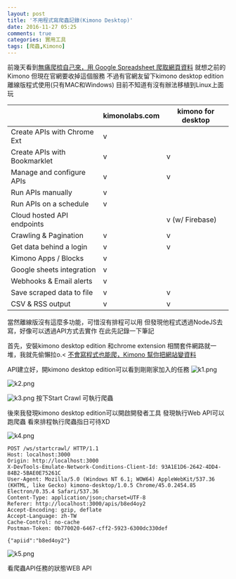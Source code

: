 ```yaml
---
layout: post
title: '不用程式寫爬蟲記錄(Kimono Desktop)'
date: 2016-11-27 05:25
comments: true
categories: 實用工具
tags: [爬蟲,Kimono]
---
```

前幾天看到[無痛爬梳自己來，用 Google Spreadsheet 爬取網頁資料](http://blog.infographics.tw/2016/11/google-spreadsheet-data-scraping/)
就想之前的Kimono
但現在官網要收掉這個服務
不過有官網友留下kimono desktop edition 離線版程式使用(只有MAC和Windows)
目前不知道有沒有辦法移植到Linux上面玩

|                              | kimonolabs.com           | kimono for desktop
------------------------------|---------------------------|----------------------
Create APIs with Chrome Ext		|v                          |
Create APIs with Bookmarklet	|	v                         |v
Manage and configure APIs		  |v                          |v
Run APIs manually		          |v                          |
Run APIs on a schedule        |v                          |
Cloud hosted API endpoints    |		                        |v (w/ Firebase)
Crawling & Pagination		      |v                          |v
Get data behind a login	      |	v                         |v
Kimono Apps / Blocks		      |v                          |
Google sheets integration     |v
Webhooks & Email alerts		    |v
Save scraped data to file	    |	v                        |v
CSV & RSS output		          |v                         | v

當然離線版沒有這麼多功能，可惜沒有排程可以用
但發現他程式透過NodeJS去寫，好像可以透過API方式去實作
在此先記錄一下筆記


<!--more-->


首先，安裝kimono desktop edition 和chrome extension
相關套件網路就一堆，我就先偷懶拉o.<
[不會寫程式也能爬，Kimono 幫你把網站變資料](http://blog.infographics.tw/2015/04/crawl-data-without-code-using-kimonolabs/)

API建立好，開kimono desktop edition可以看到剛剛家加入的任務
![k1.png](http://user-image.logdown.io/user/8284/blog/8171/post/1147900/4xl8wny7RwWp7WYxUY9l_k1.png)


![k2.png](http://user-image.logdown.io/user/8284/blog/8171/post/1147900/hJk274dUQWevRRnnZ50e_k2.png)


![k3.png](http://user-image.logdown.io/user/8284/blog/8171/post/1147900/yIHnKB00Ta6ZkdISSZ7V_k3.png)
按下Start Crawl 可執行爬蟲

後來我發現kimono desktop edition可以開啟開發者工具
發現執行Web API可以跑爬蟲
看來排程執行爬蟲指日可待XD

![k4.png](http://user-image.logdown.io/user/8284/blog/8171/post/1147900/0oIV98RT9K5ZIULkibM3_k4.png)
```
POST /ws/startcrawl/ HTTP/1.1
Host: localhost:3000
Origin: http://localhost:3000
X-DevTools-Emulate-Network-Conditions-Client-Id: 93A1E1D6-2642-4DD4-84B2-5BAE0E75261C
User-Agent: Mozilla/5.0 (Windows NT 6.1; WOW64) AppleWebKit/537.36 (KHTML, like Gecko) kimono-desktop/1.0.5 Chrome/45.0.2454.85 Electron/0.35.4 Safari/537.36
Content-Type: application/json;charset=UTF-8
Referer: http://localhost:3000/apis/b8ed4oy2
Accept-Encoding: gzip, deflate
Accept-Language: zh-TW
Cache-Control: no-cache
Postman-Token: 0b770020-6467-cff2-5923-6300dc330def

{"apiid":"b8ed4oy2"}
```

![k5.png](http://user-image.logdown.io/user/8284/blog/8171/post/1147900/lHJfAnWyQ2C8wbHncI7t_k5.png)

看爬蟲API任務的狀態WEB API

